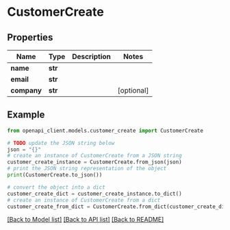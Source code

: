 # CustomerCreate


## Properties

Name | Type | Description | Notes
------------ | ------------- | ------------- | -------------
**name** | **str** |  | 
**email** | **str** |  | 
**company** | **str** |  | [optional] 

## Example

```python
from openapi_client.models.customer_create import CustomerCreate

# TODO update the JSON string below
json = "{}"
# create an instance of CustomerCreate from a JSON string
customer_create_instance = CustomerCreate.from_json(json)
# print the JSON string representation of the object
print(CustomerCreate.to_json())

# convert the object into a dict
customer_create_dict = customer_create_instance.to_dict()
# create an instance of CustomerCreate from a dict
customer_create_from_dict = CustomerCreate.from_dict(customer_create_dict)
```
[[Back to Model list]](../README.md#documentation-for-models) [[Back to API list]](../README.md#documentation-for-api-endpoints) [[Back to README]](../README.md)


